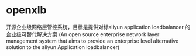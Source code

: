 # openxlb
开源企业级网络层管控系统，目标是提供对标aliyun application loadbalancer 的企业级可替代解决方案 (An open source enterprise network layer management system that aims to provide an enterprise level alternative solution to the aliyun Application loadbalancer)
